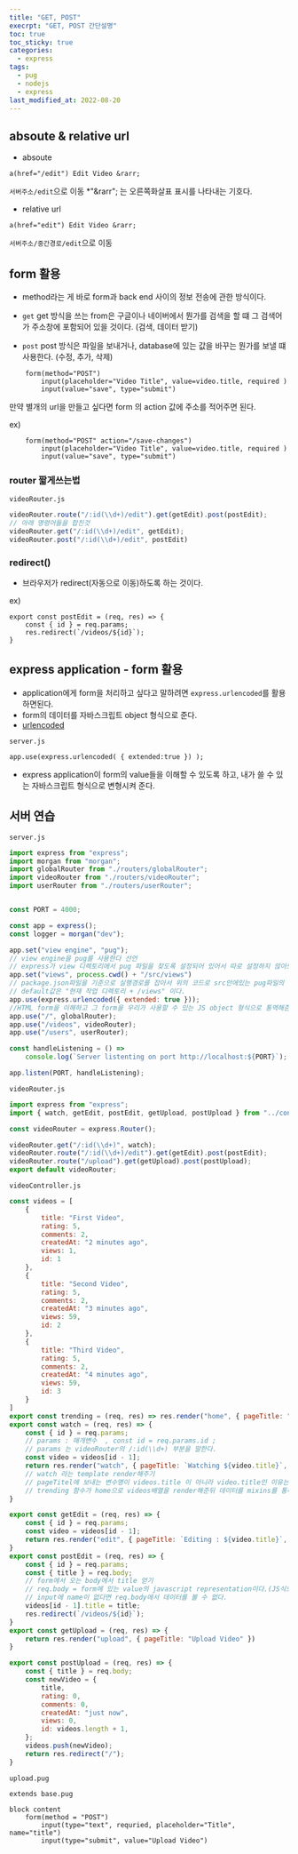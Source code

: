 ```yaml
---
title: "GET, POST"
execrpt: "GET, POST 간단설명"
toc: true
toc_sticky: true
categories:
  - express
tags:
  - pug
  - nodejs
  - express
last_modified_at: 2022-08-20
---
```


## absoute & relative url

- absoute

```
a(href="/edit") Edit Video &rarr;
```
`서버주소/edit`으로 이동
*"&rarr"; 는 오른쪽화살표 표시를 나타내는 기호다.

- relative url
```
a(href="edit") Edit Video &rarr;
```
`서버주소/중간경로/edit`으로 이동

## form 활용
- method라는 게 바로 form과 back end 사이의 정보 전송에 관한 방식이다.
- `get`
get 방식을 쓰는 from은 구글이나 네이버에서 뭔가를 검색을 할 떄 그 검색어가 주소창에 포함되어 있을 것이다. (검색, 데이터 받기)

- `post`
post 방식은 파일을 보내거나, database에 있는 값을 바꾸는 뭔가를 보낼 떄 사용한다. (수정, 추가, 삭제)

```
    form(method="POST")
        input(placeholder="Video Title", value=video.title, required )
        input(value="save", type="submit")
```
만약 별개의 url을 만들고 싶다면 form 의 action 값에 주소를 적어주면 된다.
  
ex)
```
    form(method="POST" action="/save-changes")
        input(placeholder="Video Title", value=video.title, required )
        input(value="save", type="submit")
```

### router 짧게쓰는법

`videoRouter.js`
```js
videoRouter.route("/:id(\\d+)/edit").get(getEdit).post(postEdit);
// 아래 명령어들을 합친것
videoRouter.get("/:id(\\d+)/edit", getEdit);
videoRouter.post("/:id(\\d+)/edit", postEdit)
```

### redirect()

- 브라우저가 redirect(자동으로 이동)하도록 하는 것이다.

ex)
```
export const postEdit = (req, res) => {
    const { id } = req.params;
    res.redirect(`/videos/${id}`);
}
```

## express application - form 활용
- application에게 form을 처리하고 싶다고 말하려면 `express.urlencoded`를 활용하면된다.
- form의 데이터를 자바스크립트 object 형식으로 준다.
- [urlencoded](https://expressjs.com/ko/api.html#express.urlencoded)

<div class="notice--primary" markdown="1">

`server.js`
```
app.use(express.urlencoded( { extended:true }) );
```
- express application이 form의 value들을 이해할 수 있도록 하고, 내가 쓸 수 있는 자바스크립트 형식으로 변형시켜 준다.
</div>


## 서버 연습

<div class="notice--primary" markdown="1">

`server.js`
```js
import express from "express";
import morgan from "morgan";
import globalRouter from "./routers/globalRouter";
import videoRouter from "./routers/videoRouter";
import userRouter from "./routers/userRouter";


const PORT = 4000;

const app = express();
const logger = morgan("dev");

app.set("view engine", "pug");
// view engine을 pug를 사용한다 선언
// express가 view 디렉토리에서 pug 파일을 찾도록 설정되어 있어서 따로 설정하지 않아도 된다.
app.set("views", process.cwd() + "/src/views")
// package.json파일을 기준으로 실행경로를 잡아서 위의 코드로 src안에있는 pug파일의 경로를 잡아준다.
// default값은 "현재 작업 디렉토리 + /views" 이다.
app.use(express.urlencoded({ extended: true }));
//HTML form을 이해하고 그 form을 우리가 사용할 수 있는 JS object 형식으로 통역해준다.
app.use("/", globalRouter);
app.use("/videos", videoRouter);
app.use("/users", userRouter);

const handleListening = () =>
    console.log(`Server listenting on port http://localhost:${PORT}`);

app.listen(PORT, handleListening); 

```
`videoRouter.js`
```js
import express from "express";
import { watch, getEdit, postEdit, getUpload, postUpload } from "../controllers/videoController";

const videoRouter = express.Router();

videoRouter.get("/:id(\\d+)", watch);
videoRouter.route("/:id(\\d+)/edit").get(getEdit).post(postEdit);
videoRouter.route("/upload").get(getUpload).post(postUpload);
export default videoRouter;
```
`videoController.js`
```js
const videos = [
    {
        title: "First Video",
        rating: 5,
        comments: 2,
        createdAt: "2 minutes ago",
        views: 1,
        id: 1
    },
    {
        title: "Second Video",
        rating: 5,
        comments: 2,
        createdAt: "3 minutes ago",
        views: 59,
        id: 2
    },
    {
        title: "Third Video",
        rating: 5,
        comments: 2,
        createdAt: "4 minutes ago",
        views: 59,
        id: 3
    }
]
export const trending = (req, res) => res.render("home", { pageTitle: "Home", videos });
export const watch = (req, res) => {
    const { id } = req.params;
    // params : 매개변수  , const id = req.params.id ; 
    // params 는 videoRouter의 /:id(\\d+) 부분을 말한다.
    const video = videos[id - 1];
    return res.render("watch", { pageTitle: `Watching ${video.title}`, video });
    // watch 라는 template render해주기
    // pageTitel에 보내는 변수명이 videos.title 이 아니라 video.title인 이유는 
    // trending 함수가 home으로 videos배열을 render해준뒤 데이터를 mixins를 통해 받기 때문에 video라 적은것.
}

export const getEdit = (req, res) => {
    const { id } = req.params;
    const video = videos[id - 1];
    return res.render("edit", { pageTitle: `Editing : ${video.title}`, video });
}
export const postEdit = (req, res) => {
    const { id } = req.params;
    const { title } = req.body;
    // form에서 오는 body에서 title 얻기
    // req.body = form에 있는 value의 javascript representation이다.(JS식으로 표현한 것)
    // input에 name이 없다면 req.body에서 데이터를 볼 수 없다.
    videos[id - 1].title = title;
    res.redirect(`/videos/${id}`);
}
export const getUpload = (req, res) => {
    return res.render("upload", { pageTitle: "Upload Video" })
}

export const postUpload = (req, res) => {
    const { title } = req.body;
    const newVideo = {
        title,
        rating: 0,
        comments: 0,
        createdAt: "just now",
        views: 0,
        id: videos.length + 1,
    };
    videos.push(newVideo);
    return res.redirect("/");
}
```
`upload.pug`
```
extends base.pug

block content 
    form(method = "POST")
        input(type="text", requried, placeholder="Title", name="title")
        input(type="submit", value="Upload Video")
```
</div>

